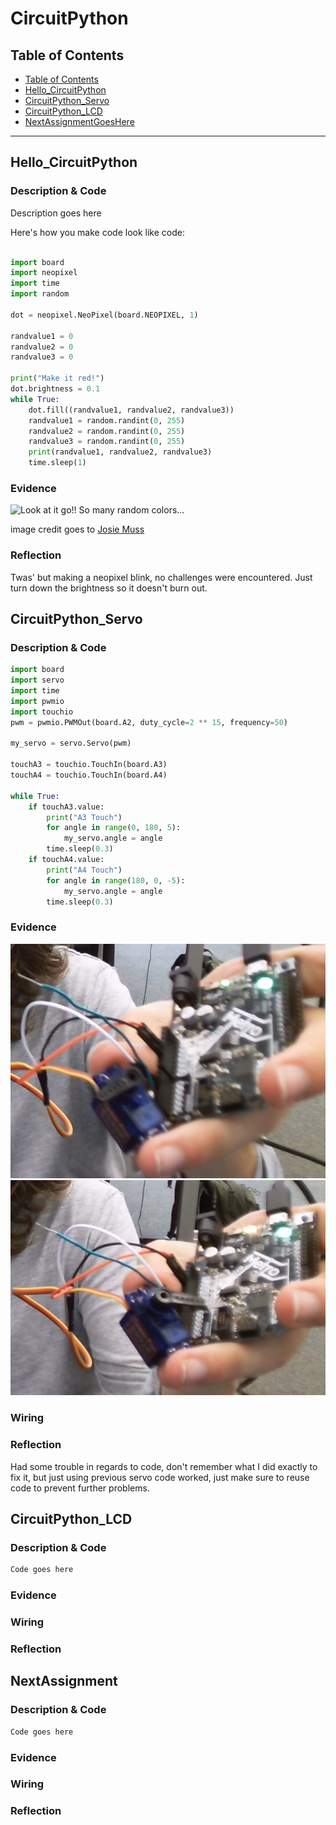 # CircuitPython

## Table of Contents
* [Table of Contents](#TableOfContents)
* [Hello_CircuitPython](#Hello_CircuitPython)
* [CircuitPython_Servo](#CircuitPython_Servo)
* [CircuitPython_LCD](#CircuitPython_LCD)
* [NextAssignmentGoesHere](#NextAssignment)
---

## Hello_CircuitPython

### Description & Code
Description goes here

Here's how you make code look like code:

```python

import board
import neopixel
import time
import random

dot = neopixel.NeoPixel(board.NEOPIXEL, 1)

randvalue1 = 0
randvalue2 = 0
randvalue3 = 0

print("Make it red!")
dot.brightness = 0.1
while True:
    dot.fill((randvalue1, randvalue2, randvalue3))
    randvalue1 = random.randint(0, 255)
    randvalue2 = random.randint(0, 255)
    randvalue3 = random.randint(0, 255)
    print(randvalue1, randvalue2, randvalue3)
    time.sleep(1)
```


### Evidence
![Look at it go!! So many random colors...](https://github.com/jmuss07/Circuit-Python/blob/main/Images/Random_Color.gif?raw=true)

image credit goes to [Josie Muss](https://github.com/jmuss07/Circuit-Python)

### Reflection
Twas' but making a neopixel blink, no challenges were encountered. Just turn down the brightness so it doesn't burn out.




## CircuitPython_Servo

### Description & Code

```python
import board
import servo
import time
import pwmio
import touchio
pwm = pwmio.PWMOut(board.A2, duty_cycle=2 ** 15, frequency=50)

my_servo = servo.Servo(pwm)

touchA3 = touchio.TouchIn(board.A3)
touchA4 = touchio.TouchIn(board.A4)

while True:
    if touchA3.value:
        print("A3 Touch")
        for angle in range(0, 180, 5):
            my_servo.angle = angle
        time.sleep(0.3)
    if touchA4.value:
        print("A4 Touch")
        for angle in range(180, 0, -5):
            my_servo.angle = angle
        time.sleep(0.3)

```

### Evidence
![Silly Servos](https://github.com/inovotn04/CircuitPython/blob/main/Images/CapacitivePic1.jpg?raw=true)
![Wow such servo such capacitive touch](https://github.com/inovotn04/CircuitPython/blob/main/Images/CapacitivePic2.jpg?raw=true)
### Wiring

### Reflection
Had some trouble in regards to code, don't remember what I did exactly to fix it, but just using previous servo code worked, just make sure to reuse code to prevent further problems.



## CircuitPython_LCD

### Description & Code

```python
Code goes here

```

### Evidence

### Wiring

### Reflection





## NextAssignment

### Description & Code

```python
Code goes here

```

### Evidence

### Wiring

### Reflection
